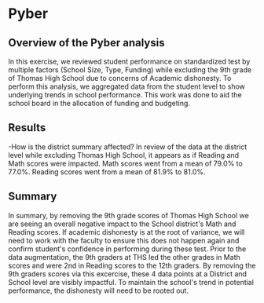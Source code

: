 # Pyber
## Overview of the Pyber analysis
In this exercise, we reviewed student performance on standardized test by multiple factors (School Size, Type, Funding) while excluding the 9th grade of Thomas High School due to concerns of Academic dishonesty. To perform this analysis, we aggregated data from the student level to show underlying trends in school performance. This work was done to aid the school board in the allocation of funding and budgeting. 

## Results
-How is the district summary affected?
In review of the data at the district level while excluding Thomas High School, it appears as if Reading and Math scores were impacted. Math scores went from a mean of 79.0% to 77.0%. Reading scores went from a mean of 81.9% to 81.0%.  

## Summary
In summary, by removing the 9th grade scores of Thomas High School we are seeing an overall negative impact to the School district's Math and Reading scores. If academic dishonesty is at the root of variance, we will need to work with the faculty to ensure this does not happen again and confirm student's confidence in performing during these test. Prior to the data augmentation, the 9th graders at THS led the other grades in Math scores and were 2nd in Reading scores to the 12th graders. By removing the 9th graders scores via this excercise, these 4 data points at a District and School level are visibly impactful. To maintain the school's trend in potential performance, the dishonesty will need to be rooted out. 
